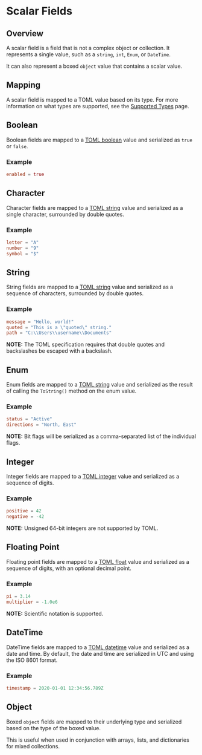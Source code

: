 # Scalar Fields

## Overview

A scalar field is a field that is not a complex object or collection.
It represents a single value, such as a `string`, `int`, `Enum`, or `DateTime`.

It can also represent a boxed `object` value that contains a scalar value.

## Mapping

A scalar field is mapped to a TOML value based on its type.
For more information on what types are supported, see the [Supported Types](../supported-types.md) page.

## Boolean

Boolean fields are mapped to a [TOML boolean](https://toml.io/en/v1.0.0#boolean) value and serialized as `true` or `false`.

### Example

```toml
enabled = true
```

## Character

Character fields are mapped to a [TOML string](https://toml.io/en/v1.0.0#string) value and serialized as a single character, surrounded by double quotes.

### Example

```toml
letter = "A"
number = "9"
symbol = "$"
```

## String

String fields are mapped to a [TOML string](https://toml.io/en/v1.0.0#string) value and serialized as a sequence of characters, surrounded by double quotes.

### Example

```toml
message = "Hello, world!"
quoted = "This is a \"quoted\" string."
path = "C:\\Users\\username\\Documents"
```

**NOTE:** The TOML specification requires that double quotes and backslashes be escaped with a backslash.

## Enum

Enum fields are mapped to a [TOML string](https://toml.io/en/v1.0.0#string) value and serialized as the result of calling the `ToString()` method on the enum value.

### Example

```toml
status = "Active"
directions = "North, East"
```

**NOTE:** Bit flags will be serialized as a comma-separated list of the individual flags.

## Integer

Integer fields are mapped to a [TOML integer](https://toml.io/en/v1.0.0#integer) value and serialized as a sequence of digits.

### Example

```toml
positive = 42
negative = -42
```

**NOTE:** Unsigned 64-bit integers are not supported by TOML.

## Floating Point

Floating point fields are mapped to a [TOML float](https://toml.io/en/v1.0.0#float) value and serialized as a sequence of digits, with an optional decimal point.

### Example

```toml
pi = 3.14
multiplier = -1.0e6
```

**NOTE:** Scientific notation is supported.

## DateTime

DateTime fields are mapped to a [TOML datetime](https://toml.io/en/v1.0.0#local-date-time) value and serialized as a date and time.
By default, the date and time are serialized in UTC and using the ISO 8601 format.

### Example

```toml
timestamp = 2020-01-01 12:34:56.789Z
```

## Object

Boxed `object` fields are mapped to their underlying type and serialized based on the type of the boxed value.

This is useful when used in conjunction with arrays, lists, and dictionaries for mixed collections.

